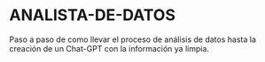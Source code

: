 # ANALISTA-DE-DATOS
Paso a paso de como llevar el proceso de análisis de datos hasta la creación de un Chat-GPT con la información ya limpia.
